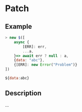 # Patch

## Example
```js
> new $([
    async {
        [ERR]: err,
        ...a,
    }=> await err ? null : a,
    {data: "abc"},
    {[ERR]: new Error("Problem")}
])

${data:abc}
```

## Description
…
